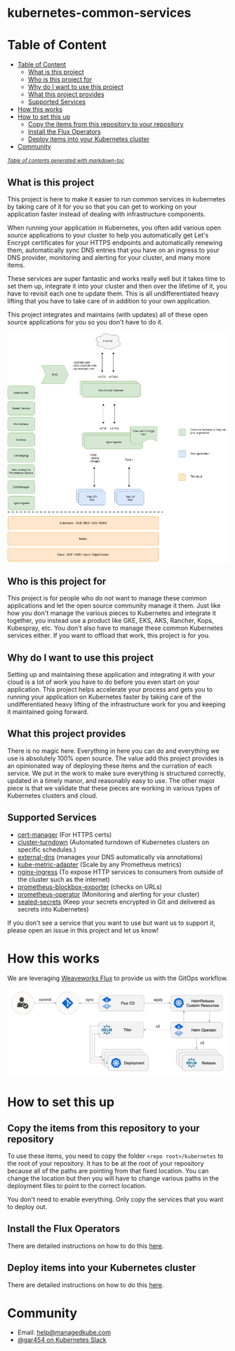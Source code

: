 # kubernetes-common-services

# Table of Content
- [Table of Content](#table-of-content)
  * [What is this project](#what-is-this-project)
  * [Who is this project for](#who-is-this-project-for)
  * [Why do I want to use this project](#why-do-i-want-to-use-this-project)
  * [What this project provides](#what-this-project-provides)
  * [Supported Services](#supported-services)
- [How this works](#how-this-works)
- [How to set this up](#how-to-set-this-up)
  * [Copy the items from this repository to your repository](#copy-the-items-from-this-repository-to-your-repository)
  * [Install the Flux Operators](#install-the-flux-operators)
  * [Deploy items into your Kubernetes cluster](#deploy-items-into-your-kubernetes-cluster)
- [Community](#community)

<small><i><a href='http://ecotrust-canada.github.io/markdown-toc/'>Table of contents generated with markdown-toc</a></i></small>

## What is this project
This project is here to make it easier to run common services in kubernetes by taking care of it for you so that you can get to working on your application faster instead of dealing with infrastructure components.

When running your application in Kubernetes, you often add various open source applications to your cluster to help you automatically get Let's Encrypt certificates for your HTTPS endpoints and automatically renewing them, automatically sync DNS entries that you have on an ingress to your DNS provider, monitoring and alerting for your cluster, and many more items.

These services are super fantastic and works really well but it takes time to set them up, integrate it into your cluster and then over the lifetime of it, you have to revisit each one to update them.  This is all undifferentiated heavy lifting that you have to take care of in addition to your own application.

This project integrates and maintains (with updates) all of these open source applications for you so you don't have to do it.

![ManagedKube Kubernetes Common Services](./docs/common-services.png "ManagedKube Kubernetes Common Services")

## Who is this project for
This project is for people who do not want to manage these common applications and let the open source community manage it them.  Just like how you don't manage the various pieces to Kubernetes and integrate it together, you instead use a product like GKE, EKS, AKS, Rancher, Kops, Kubespray, etc.  You don't also have to manage these common Kubernetes services either.  If you want to offload that work, this project is for you.

## Why do I want to use this project
Setting up and maintaining these application and integrating it with your cloud is a lot of work you have to do before you even start on your application.  This project helps accelerate your process and gets you to running your application on Kubernetes faster by taking care of the undifferentiated heavy lifting of the infrastructure work for you and keeping it maintained going forward.

## What this project provides
There is no magic here.  Everything in here you can do and everything we use is absolutely 100% open source.  The value add this project provides is an opinionated way of deploying these items and the curration of each service.  We put in the work to make sure everything is structured correctly, updated in a timely manor, and reasonably easy to use.  The other major piece is that we validate that these pieces are working in various types of Kubernetes clusters and cloud.  

## Supported Services

* [cert-manager](https://github.com/jetstack/cert-manager) (For HTTPS certs)
* [cluster-turndown](https://github.com/kubecost/cluster-turndown) (Automated turndown of Kubernetes clusters on specific schedules.)
* [external-dns](https://github.com/helm/charts/tree/master/stable/external-dns) (manages your DNS automatically via annotations)
* [kube-metric-adapter](https://github.com/zalando-incubator/kube-metrics-adapter) (Scale by any Prometheus metrics)
* [nginx-ingress](https://github.com/helm/charts/tree/master/stable/nginx-ingress) (To expose HTTP services to consumers from outside of the cluster such as the internet)
* [prometheus-blockbox-exporter](https://github.com/prometheus/blackbox_exporter) (checks on URLs)
* [prometheus-operator](https://github.com/helm/charts/tree/master/stable/prometheus-operator) (Monitoring and alerting for your cluster)
* [sealed-secrets](https://github.com/bitnami-labs/sealed-secrets) (Keep your secrets encrypted in Git and delivered as secrets into Kubernetes)

If you don't see a service that you want to use but want us to support it, please open an issue in this project and let us know!

# How this works
We are leveraging [Weaveworks Flux](https://github.com/fluxcd/flux) to provide us with the GitOps workflow.  

![Weaveworks flux operator](./docs/images/fluxcd-helm-operator-diagram.png "Weaveworks Flux Operator")

# How to set this up

## Copy the items from this repository to your repository
To use these items, you need to copy the folder `<repo root>/kubernetes` to the root of your repository.  It has to be at the root of your repository because all of the paths are pointing from that fixed location.  You can change the location but then you will have to change various paths in the deployment files to point to the correct location.

You don't need to enable everything.  Only copy the services that you want to deploy out.

## Install the Flux Operators

There are detailed instructions on how to do this [here](./kubernetes/helm/flux/).

## Deploy items into your Kubernetes cluster

There are detailed instructions on how to do this [here](./kubernetes/flux/).

# Community

* Email: help@managedkube.com
* [@gar454 on Kubernetes Slack](https://app.slack.com/client/T09NY5SBT/D1QQUQEG1)
